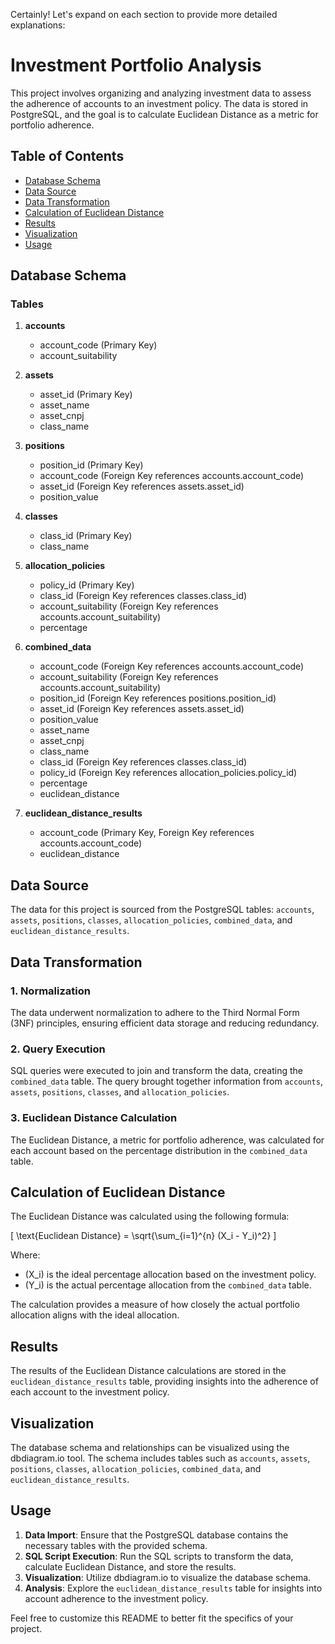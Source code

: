 Certainly! Let's expand on each section to provide more detailed explanations:

# Investment Portfolio Analysis

This project involves organizing and analyzing investment data to assess the adherence of accounts to an investment policy. The data is stored in PostgreSQL, and the goal is to calculate Euclidean Distance as a metric for portfolio adherence.

## Table of Contents
- [Database Schema](#database-schema)
- [Data Source](#data-source)
- [Data Transformation](#data-transformation)
- [Calculation of Euclidean Distance](#calculation-of-euclidean-distance)
- [Results](#results)
- [Visualization](#visualization)
- [Usage](#usage)

## Database Schema

### Tables
1. **accounts**
   - account_code (Primary Key)
   - account_suitability

2. **assets**
   - asset_id (Primary Key)
   - asset_name
   - asset_cnpj
   - class_name

3. **positions**
   - position_id (Primary Key)
   - account_code (Foreign Key references accounts.account_code)
   - asset_id (Foreign Key references assets.asset_id)
   - position_value

4. **classes**
   - class_id (Primary Key)
   - class_name

5. **allocation_policies**
   - policy_id (Primary Key)
   - class_id (Foreign Key references classes.class_id)
   - account_suitability (Foreign Key references accounts.account_suitability)
   - percentage

6. **combined_data**
   - account_code (Foreign Key references accounts.account_code)
   - account_suitability (Foreign Key references accounts.account_suitability)
   - position_id (Foreign Key references positions.position_id)
   - asset_id (Foreign Key references assets.asset_id)
   - position_value
   - asset_name
   - asset_cnpj
   - class_name
   - class_id (Foreign Key references classes.class_id)
   - policy_id (Foreign Key references allocation_policies.policy_id)
   - percentage
   - euclidean_distance

7. **euclidean_distance_results**
   - account_code (Primary Key, Foreign Key references accounts.account_code)
   - euclidean_distance

## Data Source

The data for this project is sourced from the PostgreSQL tables: `accounts`, `assets`, `positions`, `classes`, `allocation_policies`, `combined_data`, and `euclidean_distance_results`.

## Data Transformation

### 1. Normalization
The data underwent normalization to adhere to the Third Normal Form (3NF) principles, ensuring efficient data storage and reducing redundancy.

### 2. Query Execution
SQL queries were executed to join and transform the data, creating the `combined_data` table. The query brought together information from `accounts`, `assets`, `positions`, `classes`, and `allocation_policies`.

### 3. Euclidean Distance Calculation
The Euclidean Distance, a metric for portfolio adherence, was calculated for each account based on the percentage distribution in the `combined_data` table.

## Calculation of Euclidean Distance

The Euclidean Distance was calculated using the following formula:

\[ \text{Euclidean Distance} = \sqrt{\sum_{i=1}^{n} (X_i - Y_i)^2} \]

Where:
- \(X_i\) is the ideal percentage allocation based on the investment policy.
- \(Y_i\) is the actual percentage allocation from the `combined_data` table.

The calculation provides a measure of how closely the actual portfolio allocation aligns with the ideal allocation.

## Results

The results of the Euclidean Distance calculations are stored in the `euclidean_distance_results` table, providing insights into the adherence of each account to the investment policy.

## Visualization

The database schema and relationships can be visualized using the dbdiagram.io tool. The schema includes tables such as `accounts`, `assets`, `positions`, `classes`, `allocation_policies`, `combined_data`, and `euclidean_distance_results`.

## Usage

1. **Data Import**: Ensure that the PostgreSQL database contains the necessary tables with the provided schema.
2. **SQL Script Execution**: Run the SQL scripts to transform the data, calculate Euclidean Distance, and store the results.
3. **Visualization**: Utilize dbdiagram.io to visualize the database schema.
4. **Analysis**: Explore the `euclidean_distance_results` table for insights into account adherence to the investment policy.

Feel free to customize this README to better fit the specifics of your project.
